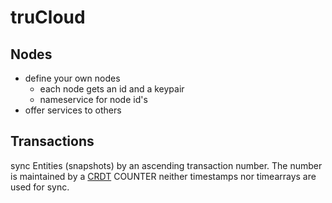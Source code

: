 truCloud
========

## Nodes
- define your own nodes
    - each node gets an id and a keypair
    - nameservice for node id's
- offer services to others

## Transactions

sync Entities (snapshots) by an ascending transaction number.
The number is maintained by a [CRDT](https://github.com/yjs/yjs#Yjs-CRDT-Algorithm) COUNTER
neither timestamps nor timearrays are used for sync.  

